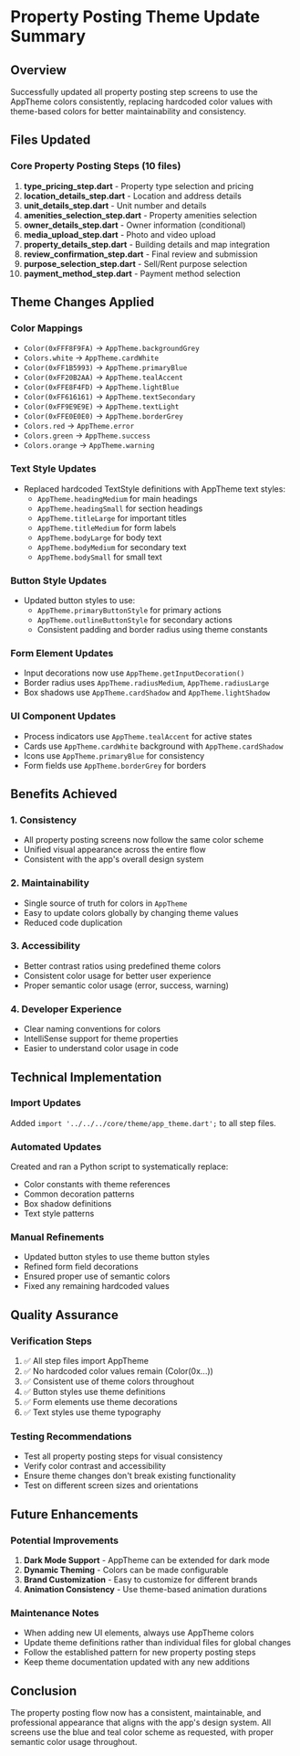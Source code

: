 # Property Posting Theme Update Summary

## Overview
Successfully updated all property posting step screens to use the AppTheme colors consistently, replacing hardcoded color values with theme-based colors for better maintainability and consistency.

## Files Updated

### Core Property Posting Steps (10 files)
1. **type_pricing_step.dart** - Property type selection and pricing
2. **location_details_step.dart** - Location and address details
3. **unit_details_step.dart** - Unit number and details
4. **amenities_selection_step.dart** - Property amenities selection
5. **owner_details_step.dart** - Owner information (conditional)
6. **media_upload_step.dart** - Photo and video upload
7. **property_details_step.dart** - Building details and map integration
8. **review_confirmation_step.dart** - Final review and submission
9. **purpose_selection_step.dart** - Sell/Rent purpose selection
10. **payment_method_step.dart** - Payment method selection

## Theme Changes Applied

### Color Mappings
- `Color(0xFFF8F9FA)` → `AppTheme.backgroundGrey`
- `Colors.white` → `AppTheme.cardWhite`
- `Color(0xFF1B5993)` → `AppTheme.primaryBlue`
- `Color(0xFF20B2AA)` → `AppTheme.tealAccent`
- `Color(0xFFE8F4FD)` → `AppTheme.lightBlue`
- `Color(0xFF616161)` → `AppTheme.textSecondary`
- `Color(0xFF9E9E9E)` → `AppTheme.textLight`
- `Color(0xFFE0E0E0)` → `AppTheme.borderGrey`
- `Colors.red` → `AppTheme.error`
- `Colors.green` → `AppTheme.success`
- `Colors.orange` → `AppTheme.warning`

### Text Style Updates
- Replaced hardcoded TextStyle definitions with AppTheme text styles:
  - `AppTheme.headingMedium` for main headings
  - `AppTheme.headingSmall` for section headings
  - `AppTheme.titleLarge` for important titles
  - `AppTheme.titleMedium` for form labels
  - `AppTheme.bodyLarge` for body text
  - `AppTheme.bodyMedium` for secondary text
  - `AppTheme.bodySmall` for small text

### Button Style Updates
- Updated button styles to use:
  - `AppTheme.primaryButtonStyle` for primary actions
  - `AppTheme.outlineButtonStyle` for secondary actions
  - Consistent padding and border radius using theme constants

### Form Element Updates
- Input decorations now use `AppTheme.getInputDecoration()`
- Border radius uses `AppTheme.radiusMedium`, `AppTheme.radiusLarge`
- Box shadows use `AppTheme.cardShadow` and `AppTheme.lightShadow`

### UI Component Updates
- Process indicators use `AppTheme.tealAccent` for active states
- Cards use `AppTheme.cardWhite` background with `AppTheme.cardShadow`
- Icons use `AppTheme.primaryBlue` for consistency
- Form fields use `AppTheme.borderGrey` for borders

## Benefits Achieved

### 1. **Consistency**
- All property posting screens now follow the same color scheme
- Unified visual appearance across the entire flow
- Consistent with the app's overall design system

### 2. **Maintainability**
- Single source of truth for colors in `AppTheme`
- Easy to update colors globally by changing theme values
- Reduced code duplication

### 3. **Accessibility**
- Better contrast ratios using predefined theme colors
- Consistent color usage for better user experience
- Proper semantic color usage (error, success, warning)

### 4. **Developer Experience**
- Clear naming conventions for colors
- IntelliSense support for theme properties
- Easier to understand color usage in code

## Technical Implementation

### Import Updates
Added `import '../../../core/theme/app_theme.dart';` to all step files.

### Automated Updates
Created and ran a Python script to systematically replace:
- Color constants with theme references
- Common decoration patterns
- Box shadow definitions
- Text style patterns

### Manual Refinements
- Updated button styles to use theme button styles
- Refined form field decorations
- Ensured proper use of semantic colors
- Fixed any remaining hardcoded values

## Quality Assurance

### Verification Steps
1. ✅ All step files import AppTheme
2. ✅ No hardcoded color values remain (Color(0x...))
3. ✅ Consistent use of theme colors throughout
4. ✅ Button styles use theme definitions
5. ✅ Form elements use theme decorations
6. ✅ Text styles use theme typography

### Testing Recommendations
- Test all property posting steps for visual consistency
- Verify color contrast and accessibility
- Ensure theme changes don't break existing functionality
- Test on different screen sizes and orientations

## Future Enhancements

### Potential Improvements
1. **Dark Mode Support** - AppTheme can be extended for dark mode
2. **Dynamic Theming** - Colors can be made configurable
3. **Brand Customization** - Easy to customize for different brands
4. **Animation Consistency** - Use theme-based animation durations

### Maintenance Notes
- When adding new UI elements, always use AppTheme colors
- Update theme definitions rather than individual files for global changes
- Follow the established pattern for new property posting steps
- Keep theme documentation updated with any new additions

## Conclusion
The property posting flow now has a consistent, maintainable, and professional appearance that aligns with the app's design system. All screens use the blue and teal color scheme as requested, with proper semantic color usage throughout.